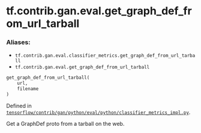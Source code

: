 <div itemscope itemtype="http://developers.google.com/ReferenceObject">
<meta itemprop="name" content="tf.contrib.gan.eval.get_graph_def_from_url_tarball" />
</div>

# tf.contrib.gan.eval.get_graph_def_from_url_tarball

### Aliases:

* `tf.contrib.gan.eval.classifier_metrics.get_graph_def_from_url_tarball`
* `tf.contrib.gan.eval.get_graph_def_from_url_tarball`

``` python
get_graph_def_from_url_tarball(
    url,
    filename
)
```



Defined in [`tensorflow/contrib/gan/python/eval/python/classifier_metrics_impl.py`](https://www.tensorflow.org/code/tensorflow/contrib/gan/python/eval/python/classifier_metrics_impl.py).

Get a GraphDef proto from a tarball on the web.